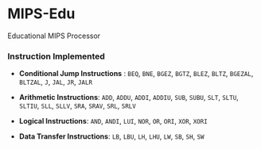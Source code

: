# MIPS-Edu
Educational MIPS Processor

### Instruction Implemented

* **Conditional Jump Instructions** : `BEQ`, `BNE`, `BGEZ`, `BGTZ`, `BLEZ`, `BLTZ`, `BGEZAL`, `BLTZAL`, `J`, `JAL`, `JR`, `JALR`

* **Arithmetic Instructions**: `ADD`, `ADDU`, `ADDI`, `ADDIU`, `SUB`, `SUBU`, `SLT`, `SLTU`, `SLTIU`, `SLL`, `SLLV`, `SRA`, `SRAV`, `SRL`, `SRLV`

* **Logical Instructions**: `AND`, `ANDI`, `LUI`, `NOR`, `OR`, `ORI`, `XOR`, `XORI` 

 * **Data Transfer Instructions**: `LB`, `LBU`, `LH`, `LHU`, `LW`, `SB`, `SH`, `SW`